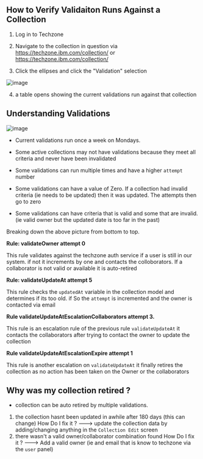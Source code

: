 ## How to Verify Validaiton Runs Against a Collection

1. Log in to Techzone
2. Navigate to the collection in question via https://techzone.ibm.com/collection/<id> or https://techzone.ibm.com/collection/<slug>
  
3. Click the ellipses and click the "Validation" selection
  
![image](https://github.com/IBM/itz-support-public/blob/main/IBM-Technology-Zone/IBM-Technology-Zone-Runbooks/Images/validatingcollections1.png)
  
4. a table opens showing the current validations run against that collection 
  
## Understanding Validations

![image](https://github.com/IBM/itz-support-public/blob/main/IBM-Technology-Zone/IBM-Technology-Zone-Runbooks/Images/validatingcollections2.png)

- Current validations run once a week on Mondays.

- Some active collections may not have validations because they meet all criteria and never have been invalidated
- Some validations can run multiple times and have a higher `attempt` number
- Some validations can have a value of Zero. If a collection had invalid criteria (ie needs to be updated) then it was updated. The attempts then go to zero
- Some validations can have criteria that is valid and some that are invalid. (ie valid owner but the updated date is too far in the past)

Breaking down the above picture from bottom to top.

  **Rule: validateOwner attempt 0**

  This rule validates against the techzone auth service if a user is still in our system. if not it increments by one and contacts the colloborators. If a collaborator is not valid or available it is auto-retired

**Rule: validateUpdateAt attempt 5**

  This rule checks the `updatedAt` variable in the collection model and determines if its too old. if So the `attempt` is incremented and the owner is contacted via email
  
**Rule validateUpdateAtEscalationCollaborators attempt 3.** 
  
  This rule is an escalation rule of the previous rule `validateUpdateAt` it contacts the collaborators after trying to contact the owner to update the collection
  
**Rule validateUpdateAtEscalationExpire attempt 1**

  This rule is another escalation on `validateUpdateAt` it finally retires the collection as no action has been taken on the Owner or the collaborators
  
  
## Why was my collection retired ?
- collection can be auto retired by multiple validations. 
1. the collection hasnt been updated in awhile after 180 days (this can change)
How Do I fix it ? ---> update the collection data by adding/changing anything in the `Collection Edit` screen
2. there wasn't a valid owner/collaborator combination found
How Do I fix it ? ---> Add a valid owner (ie and email that is know to techzone via the `user` panel)
